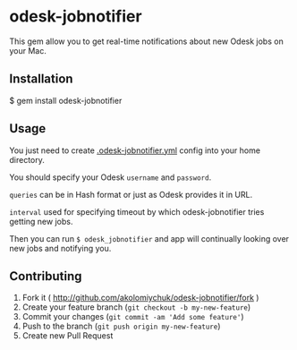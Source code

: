 # odesk-jobnotifier

This gem allow you to get real-time notifications about new Odesk jobs on your
Mac.

## Installation

$ gem install odesk-jobnotifier

## Usage

You just need to create [.odesk-jobnotifier.yml](https://github.com/akolomiychuk/odesk-jobnotifier/blob/master/.odesk-jobnotifier.example.yml)
config into your home directory.

You should specify your Odesk `username` and `password`.

`queries` can be in Hash format or just as Odesk provides it in URL.

`interval` used for specifying timeout by which odesk-jobnotifier tries getting
new jobs.

Then you can run `$ odesk_jobnotifier` and app will continually looking over new
jobs and notifying you.

## Contributing

1. Fork it ( http://github.com/akolomiychuk/odesk-jobnotifier/fork )
2. Create your feature branch (`git checkout -b my-new-feature`)
3. Commit your changes (`git commit -am 'Add some feature'`)
4. Push to the branch (`git push origin my-new-feature`)
5. Create new Pull Request

